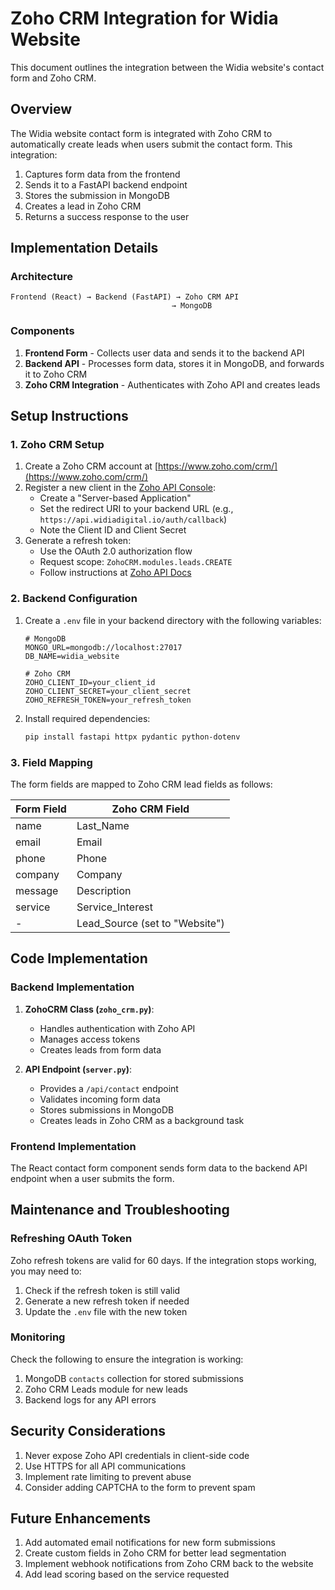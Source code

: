 # Zoho CRM Integration for Widia Website

This document outlines the integration between the Widia website's contact form and Zoho CRM.

## Overview

The Widia website contact form is integrated with Zoho CRM to automatically create leads when users submit the contact form. This integration:

1. Captures form data from the frontend
2. Sends it to a FastAPI backend endpoint
3. Stores the submission in MongoDB
4. Creates a lead in Zoho CRM
5. Returns a success response to the user

## Implementation Details

### Architecture

```
Frontend (React) → Backend (FastAPI) → Zoho CRM API
                                    → MongoDB
```

### Components

1. **Frontend Form** - Collects user data and sends it to the backend API
2. **Backend API** - Processes form data, stores it in MongoDB, and forwards it to Zoho CRM
3. **Zoho CRM Integration** - Authenticates with Zoho API and creates leads

## Setup Instructions

### 1. Zoho CRM Setup

1. Create a Zoho CRM account at [https://www.zoho.com/crm/](https://www.zoho.com/crm/)
2. Register a new client in the [Zoho API Console](https://api-console.zoho.com/):
   - Create a "Server-based Application"
   - Set the redirect URI to your backend URL (e.g., `https://api.widiadigital.io/auth/callback`)
   - Note the Client ID and Client Secret
3. Generate a refresh token:
   - Use the OAuth 2.0 authorization flow
   - Request scope: `ZohoCRM.modules.leads.CREATE`
   - Follow instructions at [Zoho API Docs](https://www.zoho.com/crm/developer/docs/api/oauth-overview.html)

### 2. Backend Configuration

1. Create a `.env` file in your backend directory with the following variables:
   ```
   # MongoDB
   MONGO_URL=mongodb://localhost:27017
   DB_NAME=widia_website

   # Zoho CRM
   ZOHO_CLIENT_ID=your_client_id
   ZOHO_CLIENT_SECRET=your_client_secret
   ZOHO_REFRESH_TOKEN=your_refresh_token
   ```

2. Install required dependencies:
   ```bash
   pip install fastapi httpx pydantic python-dotenv
   ```

### 3. Field Mapping

The form fields are mapped to Zoho CRM lead fields as follows:

| Form Field | Zoho CRM Field    |
|------------|-------------------|
| name       | Last_Name         |
| email      | Email             |
| phone      | Phone             |
| company    | Company           |
| message    | Description       |
| service    | Service_Interest  |
| -          | Lead_Source (set to "Website") |

## Code Implementation

### Backend Implementation

1. **ZohoCRM Class (`zoho_crm.py`)**:
   - Handles authentication with Zoho API
   - Manages access tokens
   - Creates leads from form data

2. **API Endpoint (`server.py`)**:
   - Provides a `/api/contact` endpoint
   - Validates incoming form data
   - Stores submissions in MongoDB
   - Creates leads in Zoho CRM as a background task

### Frontend Implementation

The React contact form component sends form data to the backend API endpoint when a user submits the form.

## Maintenance and Troubleshooting

### Refreshing OAuth Token

Zoho refresh tokens are valid for 60 days. If the integration stops working, you may need to:

1. Check if the refresh token is still valid
2. Generate a new refresh token if needed
3. Update the `.env` file with the new token

### Monitoring

Check the following to ensure the integration is working:

1. MongoDB `contacts` collection for stored submissions
2. Zoho CRM Leads module for new leads
3. Backend logs for any API errors

## Security Considerations

1. Never expose Zoho API credentials in client-side code
2. Use HTTPS for all API communications
3. Implement rate limiting to prevent abuse
4. Consider adding CAPTCHA to the form to prevent spam

## Future Enhancements

1. Add automated email notifications for new form submissions
2. Create custom fields in Zoho CRM for better lead segmentation
3. Implement webhook notifications from Zoho CRM back to the website
4. Add lead scoring based on the service requested
